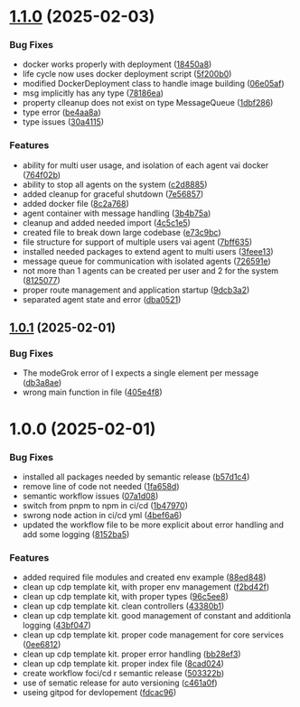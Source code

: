 # [1.1.0](https://github.com/Emengkeng/ethglobal-nlp-ai/compare/v1.0.1...v1.1.0) (2025-02-03)


### Bug Fixes

* docker works properly with deployment ([18450a8](https://github.com/Emengkeng/ethglobal-nlp-ai/commit/18450a8add0d549b9268a4734fed14a8e169ea5c))
* life cycle now uses docker deployment script ([5f200b0](https://github.com/Emengkeng/ethglobal-nlp-ai/commit/5f200b074c50ea87c405da00a341fafae38c2710))
* modified DockerDeployment class to handle image building ([06e05af](https://github.com/Emengkeng/ethglobal-nlp-ai/commit/06e05af548b25ca5edc4b666efd1faa9610520ed))
* msg implicitly has any type ([78186ea](https://github.com/Emengkeng/ethglobal-nlp-ai/commit/78186ea473c650cd6961d5c3296928011e361a22))
* property clleanup does not exist on type MessageQueue ([1dbf286](https://github.com/Emengkeng/ethglobal-nlp-ai/commit/1dbf2863495abeed954353c6a0b5cb0d560dd4a5))
* type error ([be4aa8a](https://github.com/Emengkeng/ethglobal-nlp-ai/commit/be4aa8a2f544c971fc90d971d06f9024e17d656d))
* type issues ([30a4115](https://github.com/Emengkeng/ethglobal-nlp-ai/commit/30a41150df4f345bc58d555e0d7d11bdcc456ee9))


### Features

* ability for multi user usage, and isolation of each agent vai docker ([764f02b](https://github.com/Emengkeng/ethglobal-nlp-ai/commit/764f02bdd5d9fc2e1f7a70bb4063c9b4bcb74e1d))
* ability to stop all agents on the system ([c2d8885](https://github.com/Emengkeng/ethglobal-nlp-ai/commit/c2d8885a0ff880ecb3e25436daed83a966807523))
* added cleanup for graceful shutdown ([7e56857](https://github.com/Emengkeng/ethglobal-nlp-ai/commit/7e5685749d9c300671029cc22f34e57e1c68c37f))
* added docker file ([8c2a768](https://github.com/Emengkeng/ethglobal-nlp-ai/commit/8c2a768d14433f19286cf6da0fd0ac288a11f63f))
* agent container with message handling ([3b4b75a](https://github.com/Emengkeng/ethglobal-nlp-ai/commit/3b4b75a2dbf5db5497fe1f5cc41c7980445913c1))
* cleanup and added needed import ([4c5c1e5](https://github.com/Emengkeng/ethglobal-nlp-ai/commit/4c5c1e5abbf97ecdd563ff2b5952060dfaa33064))
* created file to break down large codebase ([e73c9bc](https://github.com/Emengkeng/ethglobal-nlp-ai/commit/e73c9bc74ca101af65740953d840e8bbd3aacb4f))
* file structure for support of multiple users vai agent ([7bff635](https://github.com/Emengkeng/ethglobal-nlp-ai/commit/7bff635913db568118e2efbd85887d6049d4d32e))
* installed needed packages to extend agent to multi users ([3feee13](https://github.com/Emengkeng/ethglobal-nlp-ai/commit/3feee1318851fdd71368396e5fb112ea9d832862))
* message queue for communication with isolated agents ([726591e](https://github.com/Emengkeng/ethglobal-nlp-ai/commit/726591e418cd25502c65b955d19b7df59b823f0c))
* not more than 1 agents can be created per user and 2 for the system ([8125077](https://github.com/Emengkeng/ethglobal-nlp-ai/commit/81250772a7afe22b2d29bbe192ab947f0514c7fd))
* proper route management and application startup ([9dcb3a2](https://github.com/Emengkeng/ethglobal-nlp-ai/commit/9dcb3a2539dd361dbeaee1ea0095606f453da2d5))
* separated agent state and error ([dba0521](https://github.com/Emengkeng/ethglobal-nlp-ai/commit/dba052108e4ca46f5949d1958b97f222540a556d))

## [1.0.1](https://github.com/Emengkeng/ethglobal-nlp-ai/compare/v1.0.0...v1.0.1) (2025-02-01)


### Bug Fixes

* The modeGrok error of l expects a single  element per message ([db3a8ae](https://github.com/Emengkeng/ethglobal-nlp-ai/commit/db3a8aee9a375f88de1a8df3927eda9f216756a6))
* wrong main function in file ([405e4f8](https://github.com/Emengkeng/ethglobal-nlp-ai/commit/405e4f874814861f259ca437d5fee7efd4cbe9eb))

# 1.0.0 (2025-02-01)


### Bug Fixes

* installed all packages needed by semantic release ([b57d1c4](https://github.com/Emengkeng/ethglobal-nlp-ai/commit/b57d1c4bb406dfbfad3943a36fbf8b34713a1242))
* remove line of code not needed ([1fa658d](https://github.com/Emengkeng/ethglobal-nlp-ai/commit/1fa658df4568da375b947376054194d8fffbd74d))
* semantic workflow issues ([07a1d08](https://github.com/Emengkeng/ethglobal-nlp-ai/commit/07a1d08d7ad2ac48098ec9d2d1f1a76670b73b9d))
* switch from pnpm to npm in ci/cd ([1b47970](https://github.com/Emengkeng/ethglobal-nlp-ai/commit/1b47970690688d3369c85e527a99362516831241))
* swrong node action in ci/cd yml ([4bef6a6](https://github.com/Emengkeng/ethglobal-nlp-ai/commit/4bef6a6676e9a825fdba8704084280fec2d071dc))
* updated the workflow file to be more explicit about error handling and add some logging ([8152ba5](https://github.com/Emengkeng/ethglobal-nlp-ai/commit/8152ba53ed1fa21c08bc4fd83061e7d5da70b35f))


### Features

* added required file modules and created env example ([88ed848](https://github.com/Emengkeng/ethglobal-nlp-ai/commit/88ed8486430a8ff99e56da7c4354d3980c3d0350))
* clean up cdp template kit, with proper env management ([f2bd42f](https://github.com/Emengkeng/ethglobal-nlp-ai/commit/f2bd42fcccb6c4644b928327338328323dbf6f19))
* clean up cdp template kit, with proper types ([96c5ee8](https://github.com/Emengkeng/ethglobal-nlp-ai/commit/96c5ee825fe53e006857cd270302caafea3f35e8))
* clean up cdp template kit. clean controllers ([43380b1](https://github.com/Emengkeng/ethglobal-nlp-ai/commit/43380b1017e444a66bc9979d3486a0d9194bb007))
* clean up cdp template kit. good management of constant and additionla logging ([43bf047](https://github.com/Emengkeng/ethglobal-nlp-ai/commit/43bf047c557aa48d164c2129dc6ba64525acc23b))
* clean up cdp template kit. proper code management for core services ([0ee6812](https://github.com/Emengkeng/ethglobal-nlp-ai/commit/0ee681230f769a48dcedbb1072dec9304682ed5b))
* clean up cdp template kit. proper error handling ([bb28ef3](https://github.com/Emengkeng/ethglobal-nlp-ai/commit/bb28ef351db994347943a167c7f7a225d113e36d))
* clean up cdp template kit. proper index file ([8cad024](https://github.com/Emengkeng/ethglobal-nlp-ai/commit/8cad02487d0aaa02bff024ce2b16c43205f680e4))
* create workflow foci/cd r semantic release ([503322b](https://github.com/Emengkeng/ethglobal-nlp-ai/commit/503322bad411ff7bb904ba99e74665f4c0920988))
* use of sematic release for auto versioning ([c461a0f](https://github.com/Emengkeng/ethglobal-nlp-ai/commit/c461a0f797d6d6df855c5995555ff37d107a19ac))
* useing gitpod for devlopement ([fdcac96](https://github.com/Emengkeng/ethglobal-nlp-ai/commit/fdcac968e1dfa377d6f95ddcfeac28205a12c97e))
